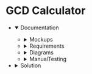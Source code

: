 # GCD Calculator

<ul> 
  <li>
    <details open>
      <summary>Documentation</summary>
      <ul>
        <li>
          <details>
            <summary>Mockups</summary>
            <ul>
              <li>1_TwoNumbersStart</li>
              <li>2_ThreeNumbersStart</li>
              <li>3_ManyNumbersStart</li>
              <li>4_ClientInvalidRequiredField</li>
              <li>5_ClientInvalidRequiredFieldAfterSubmit</li>
              <li>6_ClientInvalidRequiredFieldForSelection</li>
              <li>7_ClientInvalidRequiredFieldForSelectionAfterSubmit</li>
              <li>8_ClientInvalidTooBigNumber</li>
              <li>9_ClientInvalidTooSmallNumber</li>
              <li>10_ClientInvalidCharacters</li>
              <li>11_ClientInvalidCharactersAllFields</li>
              <li>12_ClientAlertTooManyNumbers</li>
              <li>13_ClientInvalidFieldTooManyNumbers</li>
              <li>14_ClientInvalidFieldTooManyNumbersAfterSubmit</li>
              <li>15_ValidTwoNumbers</li>
              <li>16_ValidThreeNumbers</li>
              <li>17_ValidManyNumbers</li>
              <li>18_ServerCalculationError</li>
              <li>19_CalculationFinish</li>
              <li>20_ExtendedCalculationFinish</li>
            </ul>
          </details>
        </li>
        <li>
          <details>
            <summary>Requirements</summary>
            <ul>
              <li>Software Requirements Specification</li>
            </ul>
          </details>
        </li>
        <li>
          <details>
            <summary>Diagrams</summary>
            <ul>
              <li>
                <details>
                  <summary>UseCase</summary>
                  <ul>
                    <li>Main</li>
                    <li>General system model</li>
                    <li>Data visualization</li>
                    <li>Functional services for the Web-user</li>
                    <li>General data reception and transmission functions</li>
                    <li>Functional GCD calculating services</li>
                    <li>
                      <details>
                        <summary>FlowOfEvents</summary>
                        <ul>
                          <li>Scenario execution of the GCD calculation program</li>
                        </ul>
                      </details>
                    </li>
                  </ul>
                </details>
              </li>
              <li>
                <details>
                  <summary>Class</summary>
                  <ul>
                    <li>Application class model</li>
                  </ul>
                </details>
              </li>
              <li>
                <details>
                  <summary>Activity</summary>
                  <ul>
                    <li>Model of GCD calculation activities</li>
                  </ul>
                </details>
              </li>
              <li>
                <details>
                  <summary>State</summary>
                  <ul>
                    <li>Model of system states</li>
                  </ul>
                </details>
              </li>
              <li>
                <details>
                  <summary>Sequence</summary>
                  <ul>
                    <li>Main event flow (Execution of the GCD calculation program)</li>
                  </ul>
                </details>
              </li>
              <li>
                <details>
                  <summary>Component</summary>
                  <ul>
                    <li>Model of system components</li>
                  </ul>
                </details>
              </li>
              <li>
                <details>
                  <summary>Deployment</summary>
                  <ul>
                    <li>System deployment model</li>
                  </ul>
                </details>
              </li>
            </ul>
          </details>
        </li>
        <li>
          <details>
            <summary>ManualTesting</summary>
            <ul>
              <li>TestPlan</li>
              <li>TestResults</li>
            </ul>
          </details>
        </li>
      </ul>
    </details>
  </li>
  <li>
    <details>
      <summary>Solution</summary>
      <ul>
        <li>GcdCalculator</li>
        <li>GcdCalculator.Services</li>
        <li>GcdCalculator.Services.Tests</li>
      </ul>
    </details>
  </li>
</ul>

